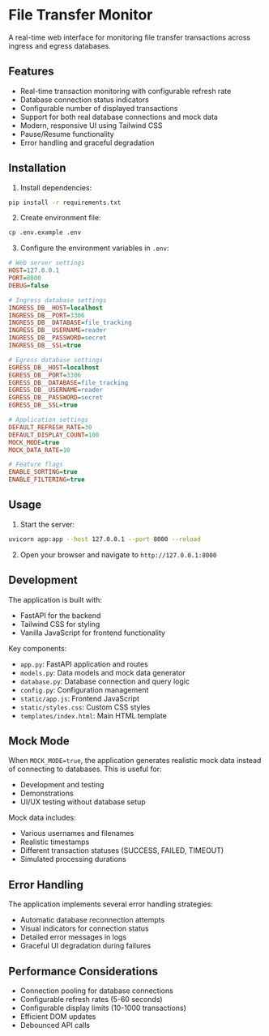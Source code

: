 # File Transfer Monitor

A real-time web interface for monitoring file transfer transactions across ingress and egress databases.

## Features

- Real-time transaction monitoring with configurable refresh rate
- Database connection status indicators
- Configurable number of displayed transactions
- Support for both real database connections and mock data
- Modern, responsive UI using Tailwind CSS
- Pause/Resume functionality
- Error handling and graceful degradation

## Installation

1. Install dependencies:
```bash
pip install -r requirements.txt
```

2. Create environment file:
```bash
cp .env.example .env
```

3. Configure the environment variables in `.env`:
```ini
# Web server settings
HOST=127.0.0.1
PORT=8000
DEBUG=false

# Ingress database settings
INGRESS_DB__HOST=localhost
INGRESS_DB__PORT=3306
INGRESS_DB__DATABASE=file_tracking
INGRESS_DB__USERNAME=reader
INGRESS_DB__PASSWORD=secret
INGRESS_DB__SSL=true

# Egress database settings
EGRESS_DB__HOST=localhost
EGRESS_DB__PORT=3306
EGRESS_DB__DATABASE=file_tracking
EGRESS_DB__USERNAME=reader
EGRESS_DB__PASSWORD=secret
EGRESS_DB__SSL=true

# Application settings
DEFAULT_REFRESH_RATE=30
DEFAULT_DISPLAY_COUNT=100
MOCK_MODE=true
MOCK_DATA_RATE=10

# Feature flags
ENABLE_SORTING=true
ENABLE_FILTERING=true
```

## Usage

1. Start the server:
```bash
uvicorn app:app --host 127.0.0.1 --port 8000 --reload
```

2. Open your browser and navigate to `http://127.0.0.1:8000`

## Development

The application is built with:
- FastAPI for the backend
- Tailwind CSS for styling
- Vanilla JavaScript for frontend functionality

Key components:
- `app.py`: FastAPI application and routes
- `models.py`: Data models and mock data generator
- `database.py`: Database connection and query logic
- `config.py`: Configuration management
- `static/app.js`: Frontend JavaScript
- `static/styles.css`: Custom CSS styles
- `templates/index.html`: Main HTML template

## Mock Mode

When `MOCK_MODE=true`, the application generates realistic mock data instead of connecting to databases. This is useful for:
- Development and testing
- Demonstrations
- UI/UX testing without database setup

Mock data includes:
- Various usernames and filenames
- Realistic timestamps
- Different transaction statuses (SUCCESS, FAILED, TIMEOUT)
- Simulated processing durations

## Error Handling

The application implements several error handling strategies:
- Automatic database reconnection attempts
- Visual indicators for connection status
- Detailed error messages in logs
- Graceful UI degradation during failures

## Performance Considerations

- Connection pooling for database connections
- Configurable refresh rates (5-60 seconds)
- Configurable display limits (10-1000 transactions)
- Efficient DOM updates
- Debounced API calls 